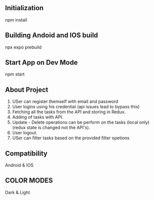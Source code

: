 ## Initialization

npm install

<!-- Instralling all dependencies -->

## Building Andoid and IOS build

npx expo prebuild  

<!-- Generation of Prod file and gradle -->

## Start App on Dev Mode

npm start

<!-- select options in terminal based on device -->

## About Project ##

1. USer can register themself with email and password
2. User logins using his credential (api issues lead to bypass this)
3. Fetching all the tasks from the API and storing in Redux.
4. Adding of tasks with API.
5. Update - Delete operations can be perform on the tasks (local only) (redux state is changed not the API's).
6. User logout.
7. USer can filter tasks based on the provided filter opetions

## Compatibility ##

Android & IOS

## COLOR MODES ##

Dark & Light

<!-- swicthing can be done in login page -->